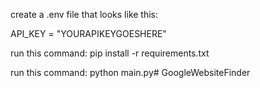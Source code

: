 create a .env file that looks like this:

API_KEY = "YOURAPIKEYGOESHERE"

run this command:
pip install -r requirements.txt

run this command:
python main.py#   G o o g l e W e b s i t e F i n d e r 
 
 